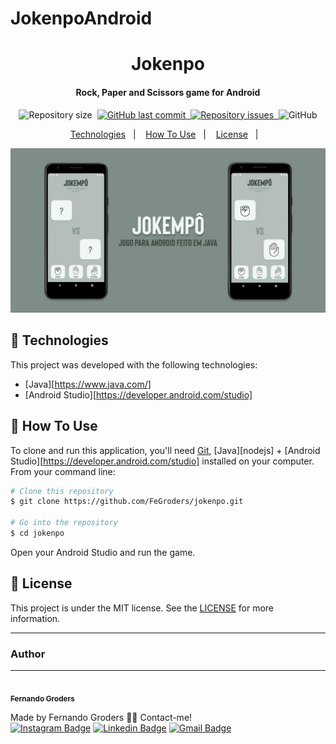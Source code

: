 # JokenpoAndroid

<h1 align="center">
    Jokenpo
</h1>

<h4 align="center">
  Rock, Paper and Scissors game for Android
</h4>
<p align="center">
  <img alt="Repository size" src="https://img.shields.io/github/repo-size/fegroders/jokenpo">&nbsp;
  <a href="https://github.com/fegroders/jokenpo/commits/master">
    <img alt="GitHub last commit" src="https://img.shields.io/github/last-commit/fegroders/jokenpo">&nbsp;
  </a>

  <a href="https://github.com/fegroders/diz-um-filme/issues">
    <img alt="Repository issues" src="https://img.shields.io/github/issues/fegroders/diz-um-filme">&nbsp;
  </a>

  <img alt="GitHub" src="https://img.shields.io/github/license/fegroders/jokenpo">
</p>

<p align="center">
  <a href="https://github.com/FeGroders/jokenpo#-technologies">Technologies</a>&nbsp;&nbsp;&nbsp;|&nbsp;&nbsp;&nbsp;
  <a href="https://github.com/FeGroders/jokenpo#-how-to-use">How To Use</a>&nbsp;&nbsp;&nbsp;|&nbsp;&nbsp;&nbsp;
  <a href="https://github.com/FeGroders/jokenpo#-license">License</a>&nbsp;&nbsp;&nbsp;|&nbsp;&nbsp;&nbsp;
</p>


<p align="center">
  <img alt="Banner" src=./assets/print.jpg>
</p>

## 🚀 Technologies

This project was developed with the following technologies:

-  [Java][https://www.java.com/]
-  [Android Studio][https://developer.android.com/studio]

## 📘 How To Use

To clone and run this application, you'll need [Git](https://git-scm.com), [Java][nodejs] + [Android Studio][https://developer.android.com/studio] installed on your computer. From your command line:

```bash
# Clone this repository
$ git clone https://github.com/FeGroders/jokenpo.git

# Go into the repository
$ cd jokenpo
```
Open your Android Studio and run the game.


## 📄 License
This project is under the MIT license. See the [LICENSE](https://github.com/fegroders/jokenpo/blob/master/LICENSE) for more information.



---
### Author
---

<a href="https://github.com/FeGroders">
 <img style="border-radius: 50%" src="https://avatars3.githubusercontent.com/u/62064189?s=460&u=61b426b901b8fe02e12019b1fdb67bf0072d4f00&v=4" width="100px;" alt=""/>
 <br />
 <sub><b>Fernando Groders</b></sub></a>
 
Made by Fernando Groders 👋🏽 Contact-me! <br/>
[![Instagram Badge](https://img.shields.io/badge/-Instagram-%23E4405F?style=flat-square&labelColor=%23E4405F&logo=instagram&logoColor=white&link=https://twitter.com/tgmarinho)](https://instagram.com/fegroders) 
[![Linkedin Badge](https://img.shields.io/badge/-LinkedIn-blue?style=flat-square&logo=Linkedin&logoColor=white&link=https://www.linkedin.com/in/tgmarinho/)](https://www.linkedin.com/in/fernandogroders/) 
[![Gmail Badge](https://img.shields.io/badge/-Gmail-c14438?style=flat-square&logo=Gmail&logoColor=white&link=mailto:tgmarinho@gmail.com)](mailto:fernandogroder@gmail.com)
